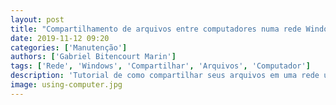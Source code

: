```yaml
---
layout: post
title: "Compartilhamento de arquivos entre computadores numa rede Windows"
date: 2019-11-12 09:20
categories: ['Manutenção']
authors: ['Gabriel Bitencourt Marin'] 
tags: ['Rede', 'Windows', 'Compartilhar', 'Arquivos', 'Computador']
description: 'Tutorial de como compartilhar seus arquivos em uma rede utilizando windows 10'
image: using-computer.jpg
---
```


